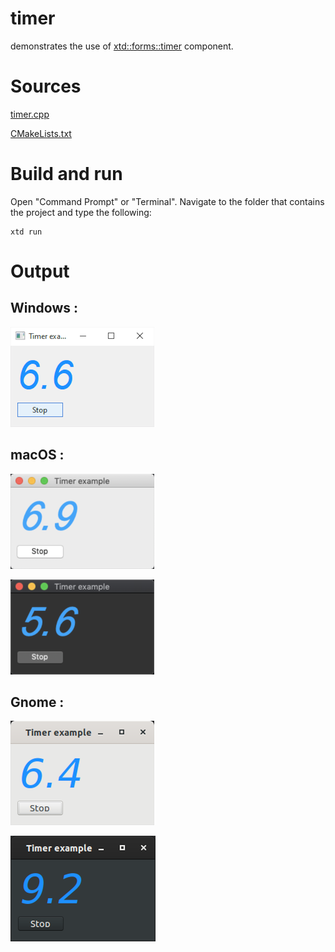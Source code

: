 # timer

demonstrates the use of [xtd::forms::timer](../../../src/xtd_forms/include/xtd/forms/timer.hpp) component.

# Sources

[timer.cpp](timer.cpp)

[CMakeLists.txt](CMakeLists.txt)

# Build and run

Open "Command Prompt" or "Terminal". Navigate to the folder that contains the project and type the following:

```shell
xtd run
```

# Output

## Windows :

![Screenshot](../../../docs/pictures/examples/timer_w.png)

## macOS :

![Screenshot](../../../docs/pictures/examples/timer_m.png)

![Screenshot](../../../docs/pictures/examples/timer_md.png)

## Gnome :

![Screenshot](../../../docs/pictures/examples/timer_g.png)

![Screenshot](../../../docs/pictures/examples/timer_gd.png)
